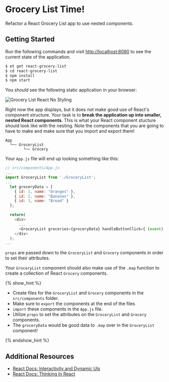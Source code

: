 # Grocery List Time!

Refactor a React Grocery List app to use nested components.


## Getting Started

Run the following commands and visit <http://localhost:8080> to see the current state of the application.

```sh
$ et get react-grocery-list
$ cd react-grocery-list
$ npm install
$ npm start
```

You should see the following static application in your browser:

![Grocery List React No Styling][grocery-list-react-no-styling]

Right now the app displays, but it does not make good use of React's component structure.
Your task is to **break the application up into smaller, nested React components**. This is what your
React component stucture should look like with the nesting. Note the components that you are going to have to make
and make sure that you import and export them!

```no-highlight
App
  └── GroceryList
        └── Grocery
```

Your `App.js` file will end up looking something like this:

```javascript
// src/components/App.js
...
import GroceryList from './GroceryList';
...
  let groceryData = [
    { id: 1, name: "Oranges" },
    { id: 2, name: "Bananas" },
    { id: 3, name: "Bread" }
  ];

  return(
    <div>
      ...
      <GroceryList groceries={groceryData} handleButtonClick={ (event) => { alert('Button was clicked')} }/>
    </div>
  );
...
```

`props` are passed down to the `GroceryList` and `Grocery` components in order to
set their attributes.

Your `GroceryList` component should also make use of the `.map` function to create a collection of React `Grocery` components.


{% show_hint %}

* Create files for the `GroceryList` and `Grocery` components in the `src/components` folder.
* Make sure to `export` the components at the end of the files
* `import` these components in the `App.js` file.
* Utilize `props` to set the attributes on the `GroceryList` and `Grocery` components.
* The `groceryData` would be good data to `.map` over in the `GroceryList` component!

{% endshow_hint %}


## Additional Resources

* [React Docs: Interactivity and Dynamic UIs][react-interactivity-and-dynamic-uis]
* [React Docs: Thinking In React][react-docs-thinking-in-react]

[grocery-list-react-no-styling]: https://s3.amazonaws.com/horizon-production/images/grocery_list_react_no_styling.png
[react-docs-thinking-in-react]: https://facebook.github.io/react/docs/thinking-in-react.html
[react-interactivity-and-dynamic-uis]: http://facebook.github.io/react/docs/interactivity-and-dynamic-uis.html
